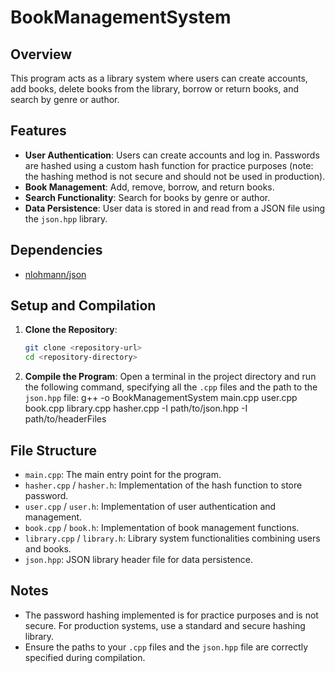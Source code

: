 # BookManagementSystem

## Overview
This program acts as a library system where users can create accounts, add books, delete books from the library, borrow or return books, and search by genre or author.

## Features
- **User Authentication**: Users can create accounts and log in. Passwords are hashed using a custom hash function for practice purposes (note: the hashing method is not secure and should not be used in production).
- **Book Management**: Add, remove, borrow, and return books.
- **Search Functionality**: Search for books by genre or author.
- **Data Persistence**: User data is stored in and read from a JSON file using the `json.hpp` library.

## Dependencies
- [nlohmann/json](https://github.com/nlohmann/json/blob/develop/single_include/nlohmann/json.hpp)

## Setup and Compilation
1. **Clone the Repository**:
    ```sh
    git clone <repository-url>
    cd <repository-directory>
    ```
    
2. **Compile the Program**:
    Open a terminal in the project directory and run the following command, specifying all the `.cpp` files and the path to the `json.hpp` file:
    g++ -o BookManagementSystem main.cpp user.cpp book.cpp library.cpp hasher.cpp -I path/to/json.hpp -I path/to/headerFiles

## File Structure
- `main.cpp`: The main entry point for the program.
- `hasher.cpp` / `hasher.h`: Implementation of the hash function to store password.
- `user.cpp` / `user.h`: Implementation of user authentication and management.
- `book.cpp` / `book.h`: Implementation of book management functions.
- `library.cpp` / `library.h`: Library system functionalities combining users and books.
- `json.hpp`: JSON library header file for data persistence.

## Notes
- The password hashing implemented is for practice purposes and is not secure. For production systems, use a standard and secure hashing library.
- Ensure the paths to your `.cpp` files and the `json.hpp` file are correctly specified during compilation.
